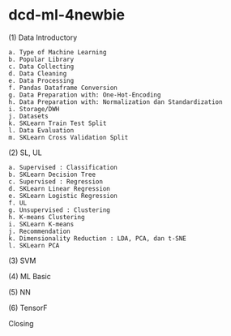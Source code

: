 # dcd-ml-4newbie

(1) Data Introductory

    a. Type of Machine Learning
    b. Popular Library
    c. Data Collecting
    d. Data Cleaning
    e. Data Processing
    f. Pandas Dataframe Conversion
    g. Data Preparation with: One-Hot-Encoding
    h. Data Preparation with: Normalization dan Standardization
    i. Storage/DWH
    j. Datasets
    k. SKLearn Train Test Split
    l. Data Evaluation
    m. SKLearn Cross Validation Split

(2) SL, UL

    a. Supervised : Classification
    b. SKLearn Decision Tree
    c. Supervised : Regression
    d. SKLearn Linear Regression
    e. SKLearn Logistic Regression
    f. UL
    g. Unsupervised : Clustering
    h. K-means Clustering
    i. SKLearn K-means
    j. Recommendation
    k. Dimensionality Reduction : LDA, PCA, dan t-SNE
    l. SKLearn PCA

(3) SVM

(4) ML Basic

(5) NN

(6) TensorF

Closing
